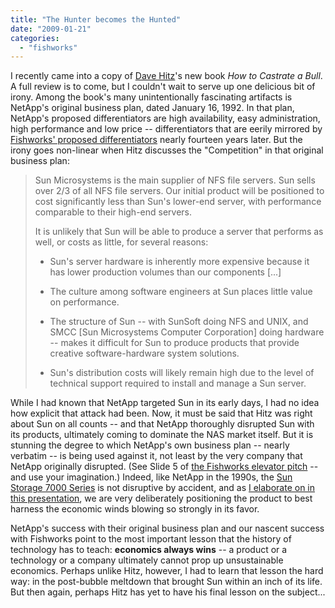 ```yaml
---
title: "The Hunter becomes the Hunted"
date: "2009-01-21"
categories: 
  - "fishworks"
---
```


I recently came into a copy of [Dave Hitz](http://blogs.netapp.com/dave)'s new book _How to Castrate a Bull_. A full review is to come, but I couldn't wait to serve up one delicious bit of irony. Among the book's many unintentionally fascinating artifacts is NetApp's original business plan, dated January 16, 1992. In that plan, NetApp's proposed differentiators are high availability, easy administration, high performance and low price -- differentiators that are eerily mirrored by [Fishworks' proposed differentiators](http://dtrace.org/resources/bmc/fishy-redacted.pdf) nearly fourteen years later. But the irony goes non-linear when Hitz discusses the "Competition" in that original business plan:

> Sun Microsystems is the main supplier of NFS file servers. Sun sells over 2/3 of all NFS file servers. Our initial product will be positioned to cost significantly less than Sun's lower-end server, with performance comparable to their high-end servers.
> 
> It is unlikely that Sun will be able to produce a server that performs as well, or costs as little, for several reasons:
> 
> - Sun's server hardware is inherently more expensive because it has lower production volumes than our components \[...\]
>     
> - The culture among software engineers at Sun places little value on performance.
>     
> - The structure of Sun -- with SunSoft doing NFS and UNIX, and SMCC \[Sun Microsystems Computer Corporation\] doing hardware -- makes it difficult for Sun to produce products that provide creative software-hardware system solutions.
>     
> - Sun's distribution costs will likely remain high due to the level of technical support required to install and manage a Sun server.

While I had known that NetApp targeted Sun in its early days, I had no idea how explicit that attack had been. Now, it must be said that Hitz was right about Sun on all counts -- and that NetApp thoroughly disrupted Sun with its products, ultimately coming to dominate the NAS market itself. But it is stunning the degree to which NetApp's own business plan -- nearly verbatim -- is being used against it, not least by the very company that NetApp originally disrupted. (See Slide 5 of [the Fishworks elevator pitch](http://dtrace.org/resources/bmc/fishy-redacted.pdf) -- and use your imagination.) Indeed, like NetApp in the 1990s, the [Sun Storage 7000 Series](http://www.sun.com/storage/disk_systems/unified_storage/) is not disruptive by accident, and as [I elaborate on in this presentation](http://dtrace.org/resources/bmc/disruptive7000.pdf), we are very deliberately positioning the product to best harness the economic winds blowing so strongly in its favor.

NetApp's success with their original business plan and our nascent success with Fishworks point to the most important lesson that the history of technology has to teach: **economics always wins** -- a product or a technology or a company ultimately cannot prop up unsustainable economics. Perhaps unlike Hitz, however, I had to learn that lesson the hard way: in the post-bubble meltdown that brought Sun within an inch of its life. But then again, perhaps Hitz has yet to have his final lesson on the subject...
